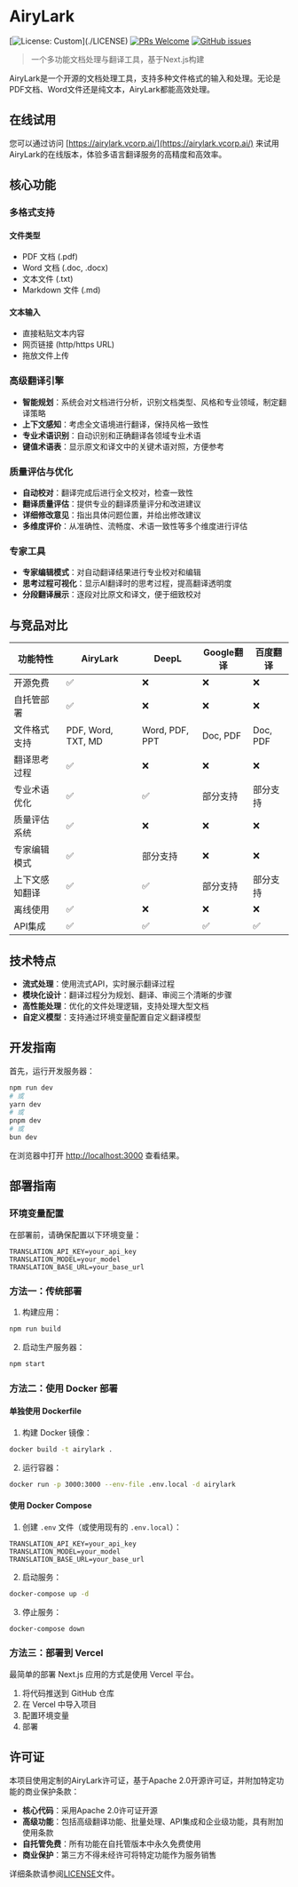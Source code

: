 # AiryLark

[![License: Custom](https://img.shields.io/badge/License-Custom%20(Apache%202.0%20with%20restrictions)-blue.svg)](./LICENSE)
[![PRs Welcome](https://img.shields.io/badge/PRs-welcome-brightgreen.svg)](./CONTRIBUTING.md)
[![GitHub issues](https://img.shields.io/github/issues/yourusername/airylark)](https://github.com/yourusername/airylark/issues)

> 一个多功能文档处理与翻译工具，基于Next.js构建

AiryLark是一个开源的文档处理工具，支持多种文件格式的输入和处理。无论是PDF文档、Word文件还是纯文本，AiryLark都能高效处理。

## 在线试用

您可以通过访问 [https://airylark.vcorp.ai/](https://airylark.vcorp.ai/) 来试用AiryLark的在线版本，体验多语言翻译服务的高精度和高效率。

## 核心功能

### 多格式支持

#### 文件类型

- PDF 文档 (.pdf)
- Word 文档 (.doc, .docx)
- 文本文件 (.txt)
- Markdown 文件 (.md)

#### 文本输入

- 直接粘贴文本内容
- 网页链接 (http/https URL)
- 拖放文件上传

### 高级翻译引擎

- **智能规划**：系统会对文档进行分析，识别文档类型、风格和专业领域，制定翻译策略
- **上下文感知**：考虑全文语境进行翻译，保持风格一致性
- **专业术语识别**：自动识别和正确翻译各领域专业术语
- **键值术语表**：显示原文和译文中的关键术语对照，方便参考

### 质量评估与优化

- **自动校对**：翻译完成后进行全文校对，检查一致性
- **翻译质量评估**：提供专业的翻译质量评分和改进建议
- **详细修改意见**：指出具体问题位置，并给出修改建议
- **多维度评价**：从准确性、流畅度、术语一致性等多个维度进行评估

### 专家工具

- **专家编辑模式**：对自动翻译结果进行专业校对和编辑
- **思考过程可视化**：显示AI翻译时的思考过程，提高翻译透明度
- **分段翻译展示**：逐段对比原文和译文，便于细致校对

## 与竞品对比

| 功能特性 | AiryLark | DeepL | Google翻译 | 百度翻译 |
|---------|---------|-------|-----------|---------|
| 开源免费 | ✅ | ❌ | ❌ | ❌ |
| 自托管部署 | ✅ | ❌ | ❌ | ❌ |
| 文件格式支持 | PDF, Word, TXT, MD | Word, PDF, PPT | Doc, PDF | Doc, PDF |
| 翻译思考过程 | ✅ | ❌ | ❌ | ❌ |
| 专业术语优化 | ✅ | ✅ | 部分支持 | 部分支持 |
| 质量评估系统 | ✅ | ❌ | ❌ | ❌ |
| 专家编辑模式 | ✅ | 部分支持 | ❌ | ❌ |
| 上下文感知翻译 | ✅ | ✅ | 部分支持 | 部分支持 |
| 离线使用 | ✅ | ❌ | ❌ | ❌ |
| API集成 | ✅ | ✅ | ✅ | ✅ |

## 技术特点

- **流式处理**：使用流式API，实时展示翻译过程
- **模块化设计**：翻译过程分为规划、翻译、审阅三个清晰的步骤
- **高性能处理**：优化的文件处理逻辑，支持处理大型文档
- **自定义模型**：支持通过环境变量配置自定义翻译模型

## 开发指南

首先，运行开发服务器：

```bash
npm run dev
# 或
yarn dev
# 或
pnpm dev
# 或
bun dev
```

在浏览器中打开 [http://localhost:3000](http://localhost:3000) 查看结果。

## 部署指南

### 环境变量配置

在部署前，请确保配置以下环境变量：

```
TRANSLATION_API_KEY=your_api_key
TRANSLATION_MODEL=your_model
TRANSLATION_BASE_URL=your_base_url
```

### 方法一：传统部署

1. 构建应用：

```bash
npm run build
```

2. 启动生产服务器：

```bash
npm start
```

### 方法二：使用 Docker 部署

#### 单独使用 Dockerfile

1. 构建 Docker 镜像：

```bash
docker build -t airylark .
```

2. 运行容器：

```bash
docker run -p 3000:3000 --env-file .env.local -d airylark
```

#### 使用 Docker Compose

1. 创建 `.env` 文件（或使用现有的 `.env.local`）：

```
TRANSLATION_API_KEY=your_api_key
TRANSLATION_MODEL=your_model
TRANSLATION_BASE_URL=your_base_url
```

2. 启动服务：

```bash
docker-compose up -d
```

3. 停止服务：

```bash
docker-compose down
```

### 方法三：部署到 Vercel

最简单的部署 Next.js 应用的方式是使用 Vercel 平台。

1. 将代码推送到 GitHub 仓库
2. 在 Vercel 中导入项目
3. 配置环境变量
4. 部署

## 许可证

本项目使用定制的AiryLark许可证，基于Apache 2.0开源许可证，并附加特定功能的商业保护条款：

- **核心代码**：采用Apache 2.0许可证开源
- **高级功能**：包括高级翻译功能、批量处理、API集成和企业级功能，具有附加使用条款
- **自托管免费**：所有功能在自托管版本中永久免费使用
- **商业保护**：第三方不得未经许可将特定功能作为服务销售

详细条款请参阅[LICENSE](LICENSE)文件。
